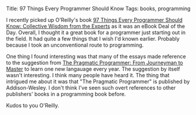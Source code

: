 Title: 97 Things Every Programmer Should Know
Tags: books, programming


I recently picked up O'Reilly's book
[97
Things Every Programmer Should Know: Collective Wisdom from the Experts](http://www.amazon.com/gp/product/0596809484?ie=UTF8&tag=slackorama-20&linkCode=as2&camp=1789&creative=390957&creativeASIN=05968094840) as it
was an eBook Deal of the Day. Overall, I thought it a great book for a
programmer just starting out in the field.  It had quite a few things that I
wish I'd known earlier.  Probably because I took an unconventional route to
programming.

One thing I found interesting was that many of the essays made reference to
the suggestion from [The Pragmatic Programmer: From Journeyman to
Master](http://www.amazon.com/gp/product/020161622X?ie=UTF8&tag=slackorama-20&linkCode=as2&camp=1789&creative=390957&creativeASIN=020161622X)
to learn one new langauage every year.  The suggestion by itself wasn't
interesting.  I think many people have heard it.  The thing that intrigued me
about it was that &quot;The Pragmatic Programmer&quot; is published by
Addison-Wesley.  I don't think I've seen such overt references to other
publishers' books in a programming book before.

Kudos to you O'Reilly.

